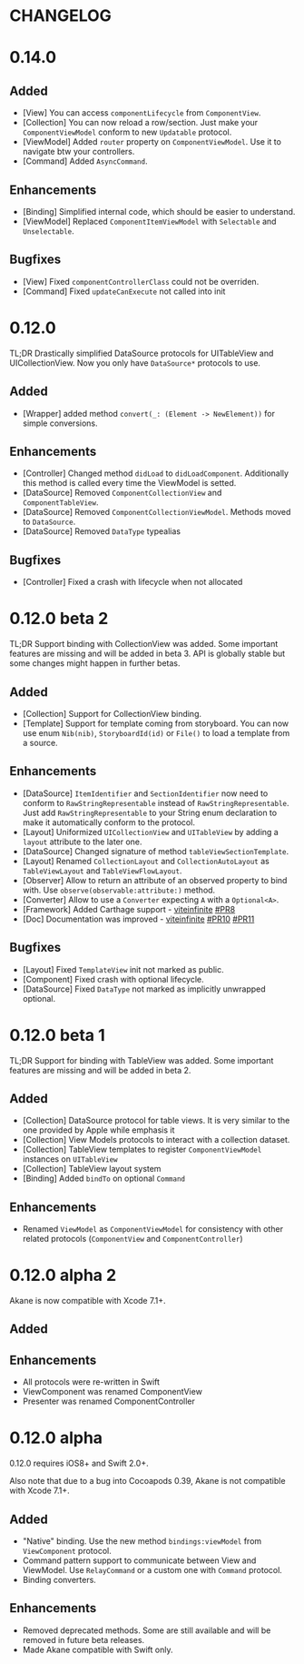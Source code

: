 # CHANGELOG

# 0.14.0

## Added

- [View] You can access `componentLifecycle` from `ComponentView`.
- [Collection] You can now reload a row/section. Just make your `ComponentViewModel` conform to new `Updatable` protocol.
- [ViewModel] Added `router` property on `ComponentViewModel`. Use it to navigate btw your controllers.
- [Command] Added `AsyncCommand`.

## Enhancements

- [Binding] Simplified internal code, which should be easier to understand.
- [ViewModel] Replaced `ComponentItemViewModel` with `Selectable` and `Unselectable`.

## Bugfixes

- [View] Fixed `componentControllerClass` could not be overriden.
- [Command] Fixed `updateCanExecute` not called into init

# 0.12.0

TL;DR Drastically simplified DataSource protocols for UITableView and UICollectionView.
Now you only have `DataSource*` protocols to use.

## Added

- [Wrapper] added method `convert(_: (Element -> NewElement))` for simple conversions.

## Enhancements

- [Controller] Changed method `didLoad` to `didLoadComponent`. Additionally this method is called every
time the ViewModel is setted.
- [DataSource] Removed `ComponentCollectionView` and `ComponentTableView`.
- [DataSource] Removed `ComponentCollectionViewModel`. Methods moved to `DataSource`.
- [DataSource] Removed `DataType` typealias

## Bugfixes

- [Controller] Fixed a crash with lifecycle when not allocated

# 0.12.0 beta 2

TL;DR Support binding with CollectionView was added. Some important features are missing and will be added in beta 3.
API is globally stable but some changes might happen in further betas.

## Added

- [Collection] Support for CollectionView binding.
- [Template] Support for template coming from storyboard. You can now use enum `Nib(nib)`, `StoryboardId(id)`
or `File()` to load a template from a source.

## Enhancements

- [DataSource] `ItemIdentifier` and `SectionIdentifier` now need to conform to `RawStringRepresentable` instead of `RawStringRepresentable`.
Just add `RawStringRepresentable` to your String enum declaration to make it automatically conform to the protocol.
- [Layout] Uniformized `UICollectionView` and `UITableView` by adding a `layout` attribute to the later one.
- [DataSource] Changed signature of method `tableViewSectionTemplate`.
- [Layout] Renamed `CollectionLayout` and `CollectionAutoLayout` as `TableViewLayout` and `TableViewFlowLayout`.
- [Observer] Allow to return an attribute of an observed property to bind with. Use `observe(observable:attribute:)` method.
- [Converter] Allow to use a `Converter` expecting `A` with a `Optional<A>`.
- [Framework] Added Carthage support -
[viteinfinite](https://github.com/viteinfinite) [#PR8](https://github.com/akane/Akane/pull/8)
- [Doc] Documentation was improved -
[viteinfinite](https://github.com/viteinfinite)
[#PR10](https://github.com/akane/Akane/pull/10)
[#PR11](https://github.com/akane/Akane/pull/11)

## Bugfixes

- [Layout] Fixed `TemplateView` init not marked as public.
- [Component] Fixed crash with optional lifecycle.
- [DataSource] Fixed `DataType` not marked as implicitly unwrapped optional.

# 0.12.0 beta 1

TL;DR Support for binding with TableView was added. Some important features are missing and will be added in beta 2.

## Added

- [Collection] DataSource protocol for table views. It is very similar to the one provided by Apple while emphasis it
- [Collection] View Models protocols to interact with a collection dataset.
- [Collection] TableView templates to register ```ComponentViewModel``` instances on ```UITableView```
- [Collection] TableView layout system
- [Binding] Added `bindTo` on optional `Command`

## Enhancements

- Renamed ```ViewModel``` as ```ComponentViewModel``` for consistency with other related protocols (```ComponentView``` and ```ComponentController```)

# 0.12.0 alpha 2

Akane is now compatible with Xcode 7.1+.

## Added

## Enhancements

- All protocols were re-written in Swift
- ViewComponent was renamed ComponentView
- Presenter was renamed ComponentController

# 0.12.0 alpha

0.12.0 requires iOS8+ and Swift 2.0+.

Also note that due to a bug into Cocoapods 0.39, Akane is not compatible with Xcode 7.1+.

## Added

- "Native" binding. Use the new method ```bindings:viewModel``` from ```ViewComponent``` protocol.
- Command pattern support to communicate between View and ViewModel. Use ```RelayCommand``` or a custom one with ```Command``` protocol.
- Binding converters.

## Enhancements

- Removed deprecated methods. Some are still available and will be removed in future beta releases.
- Made Akane compatible with Swift only.
